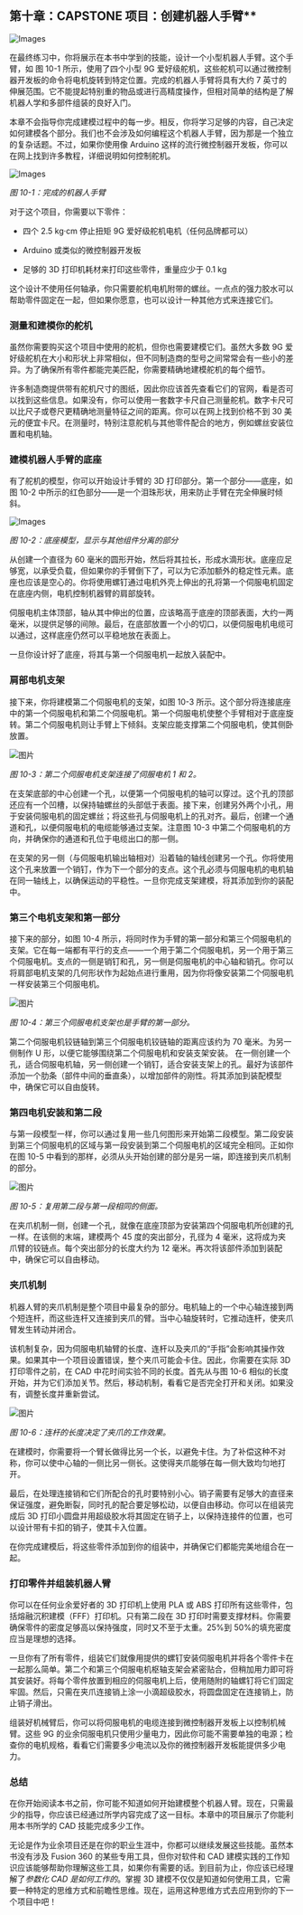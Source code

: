 ## 第十章：CAPSTONE 项目：创建机器人手臂**

![Images](img/common.jpg)

在最终练习中，你将展示在本书中学到的技能，设计一个小型机器人手臂。这个手臂，如 图 10-1 所示，使用了四个小型 9G 爱好级舵机，这些舵机可以通过微控制器开发板的命令将电机旋转到特定位置。完成的机器人手臂将具有大约 7 英寸的伸展范围。它不能提起特别重的物品或进行高精度操作，但相对简单的结构是了解机器人学和多部件组装的良好入门。

本章不会指导你完成建模过程中的每一步。相反，你将学习足够的内容，自己决定如何建模各个部分。我们也不会涉及如何编程这个机器人手臂，因为那是一个独立的复杂话题。不过，如果你使用像 Arduino 这样的流行微控制器开发板，你可以在网上找到许多教程，详细说明如何控制舵机。

![Images](img/10fig01.jpg)

*图 10-1：完成的机器人手臂*

对于这个项目，你需要以下零件：

+   四个 2.5 kg·cm 停止扭矩 9G 爱好级舵机电机（任何品牌都可以）

+   Arduino 或类似的微控制器开发板

+   足够的 3D 打印机耗材来打印这些零件，重量应少于 0.1 kg

这个设计不使用任何轴承，你只需要舵机电机附带的螺丝。一点点的强力胶水可以帮助零件固定在一起，但如果你愿意，也可以设计一种其他方式来连接它们。

### 测量和建模你的舵机

虽然你需要购买这个项目中使用的舵机，但你也需要建模它们。虽然大多数 9G 爱好级舵机在大小和形状上非常相似，但不同制造商的型号之间常常会有一些小的差异。为了确保所有零件都能完美匹配，你需要精确地建模舵机的每个细节。

许多制造商提供带有舵机尺寸的图纸，因此你应该首先查看它们的官网，看是否可以找到这些信息。如果没有，你可以使用一套数字卡尺自己测量舵机。数字卡尺可以比尺子或卷尺更精确地测量特征之间的距离。你可以在网上找到价格不到 30 美元的便宜卡尺。在测量时，特别注意舵机与其他零件配合的地方，例如螺丝安装位置和电机轴。

### 建模机器人手臂的底座

有了舵机的模型，你可以开始设计手臂的 3D 打印部分。第一个部分——底座，如 图 10-2 中所示的红色部分——是一个泪珠形状，用来防止手臂在完全伸展时倾斜。

![Images](img/10fig02.jpg)

*图 10-2：底座模型，显示与其他组件分离的部分*

从创建一个直径为 60 毫米的圆形开始，然后将其拉长，形成水滴形状。底座应足够宽，以承受负载，但如果你的手臂倒下了，可以为它添加额外的稳定性元素。底座也应该是空心的。你将使用螺钉通过电机外壳上伸出的孔将第一个伺服电机固定在底座内侧，电机控制机器臂的肩部旋转。

伺服电机主体顶部，轴从其中伸出的位置，应该略高于底座的顶部表面，大约一两毫米，以提供足够的间隙。最后，在底部放置一个小的切口，以便伺服电机电缆可以通过，这样底座仍然可以平稳地放在表面上。

一旦你设计好了底座，将其与第一个伺服电机一起放入装配中。

### 肩部电机支架

接下来，你将建模第二个伺服电机的支架，如图 10-3 所示。这个部分将连接底座中的第一个伺服电机和第二个伺服电机。第一个伺服电机使整个手臂相对于底座旋转。第二个伺服电机则让手臂上下倾斜。支架应能支撑第二个伺服电机，使其侧卧放置。

![图片](img/10fig03.jpg)

*图 10-3：第二个伺服电机支架连接了伺服电机 1 和 2。*

在支架底部的中心创建一个孔，以便第一个伺服电机的轴可以穿过。这个孔的顶部还应有一个凹槽，以保持轴螺丝的头部低于表面。接下来，创建另外两个小孔，用于安装伺服电机的固定螺丝；将这些孔与伺服电机上的孔对齐。最后，创建一个通道和孔，以便伺服电机的电缆能够通过支架。注意图 10-3 中第二个伺服电机的方向，并确保你的通道和孔位于电缆出口的那一侧。

在支架的另一侧（与伺服电机输出轴相对）沿着轴的轴线创建另一个孔。你将使用这个孔来放置一个销钉，作为下一个部分的支点。这个孔必须与伺服电机的电机轴在同一轴线上，以确保运动的平稳性。一旦你完成支架建模，将其添加到你的装配中。

### 第三个电机支架和第一部分

接下来的部分，如图 10-4 所示，将同时作为手臂的第一部分和第三个伺服电机的支架。它在每一端都有平行的支点——一个用于第二个伺服电机，另一个用于第三个伺服电机。支点的一侧是销钉和孔，另一侧是伺服电机的中心轴和销孔。你可以将肩部电机支架的几何形状作为起始点进行重用，因为你将像安装第二个伺服电机一样安装第三个伺服电机。

![图片](img/10fig04.jpg)

*图 10-4：第三个伺服电机支架也是手臂的第一部分。*

第二个伺服电机铰链轴到第三个伺服电机铰链轴的距离应该约为 70 毫米。为另一侧制作 U 形，以便它能够围绕第二个伺服电机和安装支架安装。 在一侧创建一个孔，适合伺服电机轴，另一侧创建一个销钉，适合安装支架上的孔。最好为该部件添加一个肋条（部件中间的垂直条），以增加部件的刚性。将其添加到装配模型中，确保它可以自由旋转。

### 第四电机安装和第二段

与第一段模型一样，你可以通过复用一些几何图形来开始第二段模型。第二段安装到第三个伺服电机的区域与第一段安装到第二个伺服电机的区域完全相同。正如你在图 10-5 中看到的那样，必须从头开始创建的部分是另一端，即连接到夹爪机制的部分。

![图片](img/10fig05.jpg)

*图 10-5：复用第二段与第一段相同的侧面。*

在夹爪机制一侧，创建一个孔，就像在底座顶部为安装第四个伺服电机所创建的孔一样。在该侧的末端，建模两个 45 度的突出部分，孔径为 4 毫米，这将成为夹爪臂的铰链点。每个突出部分的长度大约为 12 毫米。再次将该部件添加到装配中，确保它可以自由移动。

### 夹爪机制

机器人臂的夹爪机制是整个项目中最复杂的部分。电机轴上的一个中心轴连接到两个短连杆，而这些连杆又连接到夹爪的臂。当中心轴旋转时，它推动连杆，使夹爪臂发生转动并闭合。

该机制复杂，因为伺服电机轴臂的长度、连杆以及夹爪的“手指”会影响其操作效果。如果其中一个项目设置错误，整个夹爪可能会卡住。因此，你需要在实际 3D 打印零件之前，在 CAD 中花时间实验不同的长度。首先从与图 10-6 相似的长度开始，并为它们添加关节。然后，移动机制，看看它是否完全打开和关闭。如果没有，调整长度并重新尝试。

![图片](img/10fig06.jpg)

*图 10-6：连杆的长度决定了夹爪的工作效果。*

在建模时，你需要将一个臂长做得比另一个长，以避免卡住。为了补偿这种不对称，你可以使中心轴的一侧比另一侧长。这使得夹爪能够在每一侧大致均匀地打开。

最后，在处理连接销和它们所配合的孔时要特别小心。销子需要有足够大的直径来保证强度，避免断裂，同时孔的配合要足够松动，以便自由移动。你可以在组装完成后 3D 打印小圆盘并用超级胶水将其固定在销子上，以保持连接件的位置，也可以设计带有卡扣的销子，使其卡入位置。

在你完成建模后，将这些零件添加到你的组装中，并确保它们都能完美地组合在一起。

### 打印零件并组装机器人臂

你可以在任何业余爱好者的 3D 打印机上使用 PLA 或 ABS 打印所有这些零件，包括熔融沉积建模（FFF）打印机。只有第二段在 3D 打印时需要支撑材料。你需要确保零件的密度足够高以保持强度，同时又不至于太重。25%到 50%的填充密度应当是理想的选择。

一旦你有了所有零件，组装它们就像用提供的螺钉安装伺服电机并将各个零件卡在一起那么简单。第二个和第三个伺服电机枢轴支架会紧密贴合，但稍加用力即可将其安装好。将每个零件放置到相应的伺服电机上后，使用随附的轴螺钉将它们固定牢固。然后，只需在夹爪连接销上涂一小滴超级胶水，将圆盘固定在连接销上，防止销子滑出。

组装好机械臂后，你可以将伺服电机的电缆连接到微控制器开发板上以控制机械臂。这些 9G 的业余伺服电机只使用少量电力，因此你可能不需要单独的电源；检查你的电机规格，看看它们需要多少电流以及你的微控制器开发板能提供多少电力。

### 总结

在你开始阅读本书之前，你可能不知道如何开始建模整个机器人臂。现在，只需最少的指导，你应该已经通过所学内容完成了这一目标。本章中的项目展示了你能利用本书所学的 CAD 技能完成多少工作。

无论是作为业余项目还是在你的职业生涯中，你都可以继续发展这些技能。虽然本书没有涉及 Fusion 360 的某些专用工具，但你对软件和 CAD 建模实践的工作知识应该能够帮助你理解这些工具，如果你有需要的话。到目前为止，你应该已经理解了*参数化 CAD 是如何工作的*。掌握 3D 建模不仅仅是知道如何使用工具，它需要一种特定的思维方式和前瞻性思维。现在，运用这种思维方式去应用到你的下一个项目中吧！
